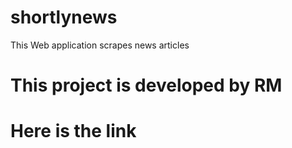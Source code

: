 # shortlynews
This Web application scrapes news articles 
# This project is developed by RM
# Here is the link
